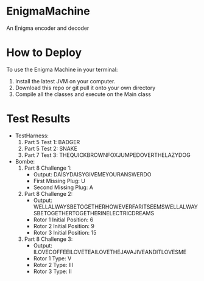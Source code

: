 # EnigmaMachine
An Enigma encoder and decoder

# How to Deploy
To use the Enigma Machine in your terminal:
1. Install the latest JVM on your computer.
2. Download this repo or git pull it onto your own directory
3. Compile all the classes and execute on the Main class

# Test Results
* TestHarness:
    1. Part 5 Test 1: BADGER
    2. Part 5 Test 2: SNAKE
    3. Part 7 Test 3: THEQUICKBROWNFOXJUMPEDOVERTHELAZYDOG
* Bombe:
    1. Part 8 Challenge 1:
        * Output: DAISYDAISYGIVEMEYOURANSWERDO
        * First Missing Plug: U
        * Second Missing Plug: A
    2. Part 8 Challenge 2:
        * Output: WELLALWAYSBETOGETHERHOWEVERFARITSEEMSWELLALWAYSBETOGETHERTOGETHERINELECTRICDREAMS
        * Rotor 1 Initial Position: 6
        * Rotor 2 Initial Position: 9
        * Rotor 3 Initial Position: 15
    3. Part 8 Challenge 3:
        * Output: ILOVECOFFEEILOVETEAILOVETHEJAVAJIVEANDITLOVESME
        * Rotor 1 Type: V
        * Rotor 2 Type: III
        * Rotor 3 Type: II
    